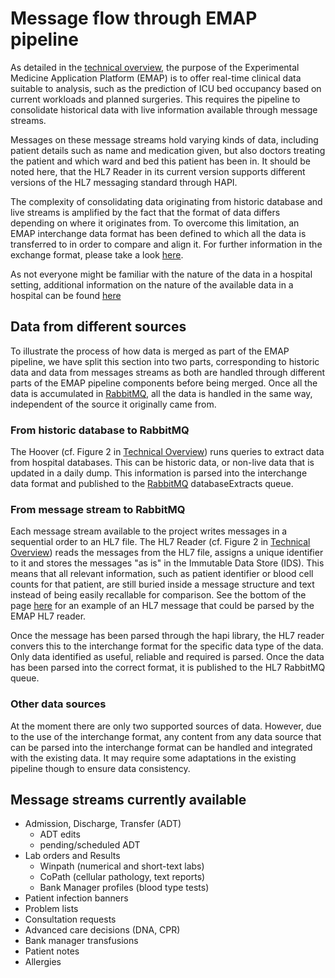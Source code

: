# Message flow through EMAP pipeline
As detailed in the [technical overview](../Technical_overview_of_EMAP.md), the purpose of the Experimental Medicine
Application Platform (EMAP) is to offer real-time clinical data suitable to analysis, such as the prediction of ICU 
bed occupancy based on current workloads and planned surgeries. This requires the pipeline to consolidate historical
data with live information available through message streams. 

Messages on these message streams hold varying kinds of data, including patient details such as name and medication 
given, but also doctors treating the patient and which ward and bed this patient has been in. 
It should be noted here, that the HL7 Reader in its current version supports different versions of the HL7 messaging 
standard through HAPI. 

The complexity of consolidating data originating from historic database and live streams is amplified by the fact that 
the format of data differs depending on where it originates from. To overcome this limitation, an EMAP interchange data
format has been defined to which all the data is transferred to in order to compare and align it. For further 
information in the exchange format, please take a look [here](Interchange_format.md). 

As not everyone might be familiar with the nature of the data in a hospital setting, additional information on the 
nature of the available data in a hospital can be found [here](../Background_information.md)


## Data from different sources 

To illustrate the process of how data is merged as part of the EMAP pipeline, we have split this section into two parts,
corresponding to historic data and data from messages streams as both are handled through different parts of the 
EMAP pipeline components before being merged. Once all the data is accumulated in 
[RabbitMQ](../technologies_used/RabbitMQ.md), all the data is handled in the same way, independent of the source it 
originally came from.

### From historic database to RabbitMQ

The Hoover (cf. Figure 2 in [Technical Overview](../Technical_overview_of_EMAP.md)) runs  queries to extract data from hospital databases.
This can be historic data, or non-live data that is updated in a daily dump. 
This information is parsed into the interchange data format and published to the 
[RabbitMQ](../technologies_used/RabbitMQ.md) databaseExtracts queue.

### From message stream to RabbitMQ

Each message stream available to the project writes messages in a sequential order to an HL7 file. The HL7 Reader (cf. 
Figure 2 in [Technical Overview](../Technical_overview_of_EMAP.md)) reads the messages from the HL7 file, assigns a 
unique identifier to it and stores the messages "as is" in the Immutable Data Store (IDS). This means that all relevant 
information, such as patient identifier or blood cell counts for that patient, are still buried inside a message 
structure and text instead of being easily recallable for comparison. See the bottom of the page 
[here](https://www.lyniate.com/knowledge-hub/hl7-oru-message/) for an example of an HL7 message that could be parsed by
the EMAP HL7 reader.

Once the message has been parsed through the hapi library, the HL7 reader convers this to the interchange format for the
specific data type of the data. Only data identified as useful, reliable and required is parsed. Once the data has been parsed into the correct
format, it is published to the HL7 RabbitMQ queue.

### Other data sources

At the moment there are only two supported sources of data. However, due to the use of the interchange format, any content
from any data source that can be parsed into the interchange format can be handled and integrated with the existing data.
It may require some adaptations in the existing pipeline though to ensure data consistency.


## Message streams currently available
- Admission, Discharge, Transfer (ADT)
    - ADT edits
    - pending/scheduled ADT
- Lab orders and Results
    - Winpath (numerical and short-text labs)
    - CoPath (cellular pathology, text reports)
    - Bank Manager profiles (blood type tests)
- Patient infection banners
- Problem lists
- Consultation requests
- Advanced care decisions (DNA, CPR)
- Bank manager transfusions
- Patient notes
- Allergies
